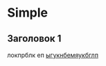 # Simple

## Заголовок 1
локпрблк еп [ыгукнбемяукбглп](https://github.com/YanaKidun/IShop/blob/main/sinple_lection.md)

